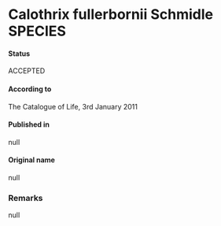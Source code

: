 # Calothrix fullerbornii Schmidle SPECIES

#### Status
ACCEPTED

#### According to
The Catalogue of Life, 3rd January 2011

#### Published in
null

#### Original name
null

### Remarks
null